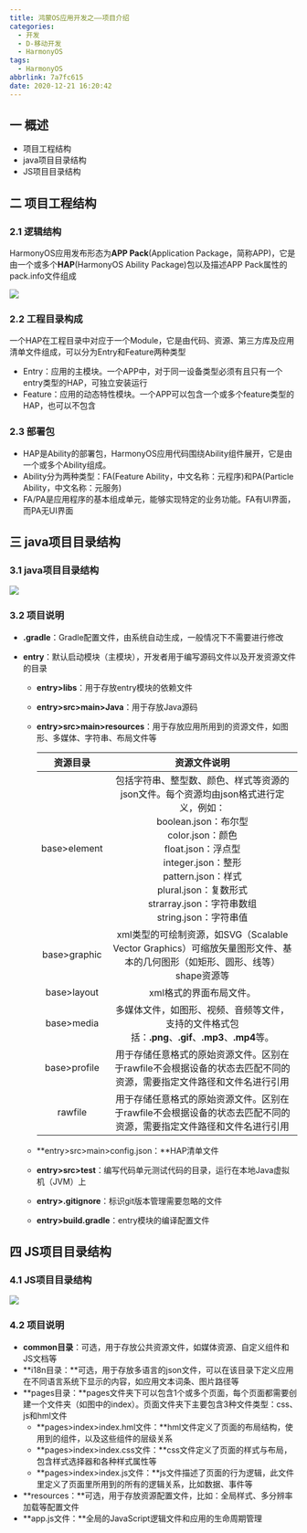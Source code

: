```yaml
---
title: 鸿蒙OS应用开发之——项目介绍
categories:
  - 开发
  - D-移动开发
  - HarmonyOS
tags:
  - HarmonyOS
abbrlink: 7a7fc615
date: 2020-12-21 16:20:42
---
```

## 一 概述

* 项目工程结构
* java项目目录结构
* JS项目目录结构

<!--more-->

## 二 项目工程结构

### 2.1 逻辑结构

HarmonyOS应用发布形态为**APP Pack**(Application Package，简称APP)，它是由一个或多个**HAP**(HarmonyOS Ability Package)包以及描述APP Pack属性的pack.info文件组成

![][1]

### 2.2 工程目录构成

一个HAP在工程目录中对应于一个Module，它是由代码、资源、第三方库及应用清单文件组成，可以分为Entry和Feature两种类型

* Entry：应用的主模块。一个APP中，对于同一设备类型必须有且只有一个entry类型的HAP，可独立安装运行
* Feature：应用的动态特性模块。一个APP可以包含一个或多个feature类型的HAP，也可以不包含

### 2.3 部署包

* HAP是Ability的部署包，HarmonyOS应用代码围绕Ability组件展开，它是由一个或多个Ability组成。
* Ability分为两种类型：FA(Feature Ability，中文名称：元程序)和PA(Particle Ability，中文名称：元服务)
* FA/PA是应用程序的基本组成单元，能够实现特定的业务功能。FA有UI界面，而PA无UI界面

## 三 java项目目录结构

### 3.1 java项目目录结构

![][2]

### 3.2 项目说明

* **.gradle**：Gradle配置文件，由系统自动生成，一般情况下不需要进行修改

* **entry**：默认启动模块（主模块），开发者用于编写源码文件以及开发资源文件的目录

  - **entry>libs**：用于存放entry模块的依赖文件

  - **entry>src>main>Java**：用于存放Java源码

  - **entry>src>main>resources**：用于存放应用所用到的资源文件，如图形、多媒体、字符串、布局文件等

    | **资源目录** |                       **资源文件说明**                       |
    | :----------: | :----------------------------------------------------------: |
    | base>element | 包括字符串、整型数、颜色、样式等资源的json文件。每个资源均由json格式进行定义，例如：<br> boolean.json：布尔型<br>color.json：颜色<br>float.json：浮点型<br>integer.json：整形<br>pattern.json：样式<br>plural.json：复数形式<br>strarray.json：字符串数组<br>string.json：字符串值<br> |
    | base>graphic | xml类型的可绘制资源，如SVG（Scalable Vector Graphics）可缩放矢量图形文件、基本的几何图形（如矩形、圆形、线等）shape资源等 |
    | base>layout  |                   xml格式的界面布局文件。                    |
    |  base>media  | 多媒体文件，如图形、视频、音频等文件，支持的文件格式包括：**.png**、**.gif**、**.mp3**、**.mp4**等。 |
    | base>profile | 用于存储任意格式的原始资源文件。区别在于rawfile不会根据设备的状态去匹配不同的资源，需要指定文件路径和文件名进行引用 |
    |   rawfile    | 用于存储任意格式的原始资源文件。区别在于rawfile不会根据设备的状态去匹配不同的资源，需要指定文件路径和文件名进行引用 |

  - **entry>src>main>config.json：**HAP清单文件

  - **entry>src>test**：编写代码单元测试代码的目录，运行在本地Java虚拟机（JVM）上

  - **entry>.gitignore**：标识git版本管理需要忽略的文件

  - **entry>build.gradle**：entry模块的编译配置文件

## 四 JS项目目录结构

### 4.1 JS项目目录结构
![][3]
### 4.2 项目说明

* **common目录**：可选，用于存放公共资源文件，如媒体资源、自定义组件和JS文档等
* **i18n目录：**可选，用于存放多语言的json文件，可以在该目录下定义应用在不同语言系统下显示的内容，如应用文本词条、图片路径等
* **pages目录：**pages文件夹下可以包含1个或多个页面，每个页面都需要创建一个文件夹（如图中的index）。页面文件夹下主要包含3种文件类型：css、js和hml文件
  - **pages>index>index.hml文件：**hml文件定义了页面的布局结构，使用到的组件，以及这些组件的层级关系
  - **pages>index>index.css文件：**css文件定义了页面的样式与布局，包含样式选择器和各种样式属性等
  - **pages>index>index.js文件：**js文件描述了页面的行为逻辑，此文件里定义了页面里所用到的所有的逻辑关系，比如数据、事件等
* **resources：**可选，用于存放资源配置文件，比如：全局样式、多分辨率加载等配置文件
* **app.js文件：**全局的JavaScript逻辑文件和应用的生命周期管理




[1]:https://fastly.jsdelivr.net/gh/PGzxc/CDN@master/blog-hmos/hmos-hap-construct.png
[2]:https://fastly.jsdelivr.net/gh/PGzxc/CDN@master/blog-hmos/hmos-project-struct-java-view.png
[3]:https://fastly.jsdelivr.net/gh/PGzxc/CDN@master/blog-hmos/hmos-project-struct-js-view.png